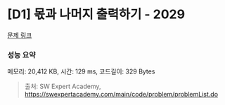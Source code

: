 # [D1] 몫과 나머지 출력하기 - 2029 

[문제 링크](https://swexpertacademy.com/main/code/problem/problemDetail.do?contestProbId=AV5QGNvKAtEDFAUq) 

### 성능 요약

메모리: 20,412 KB, 시간: 129 ms, 코드길이: 329 Bytes



> 출처: SW Expert Academy, https://swexpertacademy.com/main/code/problem/problemList.do